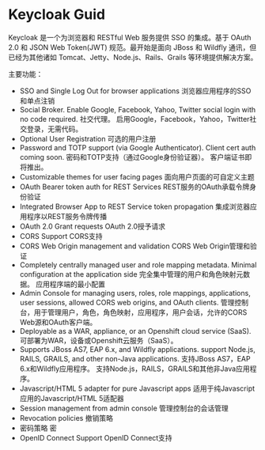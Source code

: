 # Keycloak Guid
Keycloak 是一个为浏览器和 RESTful Web 服务提供 SSO 的集成。基于 OAuth 2.0 和 JSON Web Token(JWT) 规范。最开始是面向 JBoss 和 Wildfly 通讯，但已经为其他诸如 Tomcat、Jetty、Node.js、Rails、Grails 等环境提供解决方案。

主要功能：

- SSO and Single Log Out for browser applications
   浏览器应用程序的SSO和单点注销
- Social Broker.  Enable Google, Facebook, Yahoo, Twitter social login with no code required.
   社交代理。 启用Google，Facebook，Yahoo，Twitter社交登录，无需代码。
- Optional User Registration
   可选的用户注册
- Password and TOTP support (via Google Authenticator).  Client cert auth coming soon.
   密码和TOTP支持（通过Google身份验证器）。 客户端证书即将推出。
- Customizable themes for user facing pages
   面向用户页面的可自定义主题
- OAuth Bearer token auth for REST Services
   REST服务的OAuth承载令牌身份验证
- Integrated Browser App to REST Service token propagation
   集成浏览器应用程序以REST服务令牌传播
- OAuth 2.0 Grant requests
   OAuth 2.0授予请求
- CORS Support
   CORS支持
- CORS Web Origin management and validation
   CORS Web Origin管理和验证
- Completely centrally managed user and role mapping metadata.  Minimal configuration at the application side
   完全集中管理的用户和角色映射元数据。 应用程序端的最小配置
- Admin Console for managing users, roles, role mappings, applications, user sessions, allowed CORS web origins, and OAuth clients.
   管理控制台，用于管理用户，角色，角色映射，应用程序，用户会话，允许的CORS Web源和OAuth客户端。
- Deployable as a WAR, appliance, or an Openshift  cloud service (SaaS).
   可部署为WAR，设备或Openshift云服务（SaaS）。
- Supports JBoss AS7, EAP 6.x, and Wildfly applications.   support Node.js, RAILS, GRAILS, and other non-Java applications.
   支持JBoss AS7，EAP 6.x和Wildfly应用程序。 支持Node.js，RAILS，GRAILS和其他非Java应用程序。
- Javascript/HTML 5 adapter for pure Javascript apps
   适用于纯Javascript应用的Javascript/HTML 5适配器
- Session management from admin console
   管理控制台的会话管理
- Revocation policies
   撤销策略
- 密码策略
   密
- OpenID Connect Support
   OpenID Connect支持

